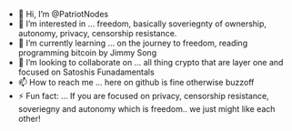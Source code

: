 - 👋 Hi, I’m @PatriotNodes
- 👀 I’m interested in ... freedom, basically soveriegnty of ownership, autonomy, privacy, censorship resistance.
- 🌱 I’m currently learning ... on the journey to freedom, reading programming bitcoin by Jimmy Song
- 💞️ I’m looking to collaborate on ... all thing crypto that are layer one and focused on Satoshis Funadamentals
- 📫 How to reach me ... here on github is fine otherwise buzzoff
- ⚡ Fun fact: ... If you are focused on privacy, censorship resistance, soveriegny and autonomy which is freedom.. we just might like each other!
<!---
PatriotNodes/PatriotNodes is a ✨ special ✨ repository because its `README.md` (this file) appears on your GitHub profile.
You can click the Preview link to take a look at your changes.
--->
